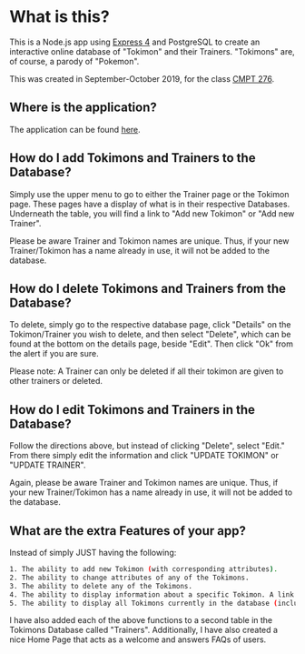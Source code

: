 # What is this?

This is a  Node.js app using [Express 4](http://expressjs.com/) and PostgreSQL to create an 
interactive online database of "Tokimon" and their Trainers. "Tokimons" are, of course, a parody of "Pokemon".

This was created in September-October 2019, for the class [CMPT 276](https://www.sfu.ca/students/calendar/2019/fall/courses/cmpt/276.html).


## Where is the application?

The application can be found [here](https://tranquil-journey-20855.herokuapp.com/).


## How do I add Tokimons and Trainers to the Database?

Simply use the upper menu to go to either the Trainer page or the Tokimon page. These pages have a display of what 
is in their respective Databases. Underneath the table, you will find a link to "Add new Tokimon" or "Add new Trainer".

Please be aware Trainer and Tokimon names are unique. Thus, if your new Trainer/Tokimon has a name already in use, 
it will not be added to the database.


## How do I delete Tokimons and Trainers from the Database?

To delete, simply go to the respective database page, click "Details" on the Tokimon/Trainer you wish to delete, and 
then select "Delete", which can be found at the bottom on the details page, beside "Edit". Then click "Ok" from the alert if you are sure.

Please note: A Trainer can only be deleted if all their tokimon are given to other trainers or deleted.


## How do I edit Tokimons and Trainers in the Database?

Follow the directions above, but instead of clicking "Delete", select "Edit." From there simply 
edit the information and click "UPDATE TOKIMON" or "UPDATE TRAINER".

Again, please be aware Trainer and Tokimon names are unique. Thus, if your new Trainer/Tokimon has a name already in use, 
it will not be added to the database.


## What are the extra Features of your app?

Instead of simply JUST having the following:
```sh
1. The ability to add new Tokimon (with corresponding attributes).
2. The ability to change attributes of any of the Tokimons.
3. The ability to delete any of the Tokimons.
4. The ability to display information about a specific Tokimon. A link (Links) should be provided from the Tokimon info page that links to more info.
5. The ability to display all Tokimons currently in the database (including any other information you collect
```
I have also added each of the above functions to a second table in the Tokimons Database called "Trainers".
Additionally, I have also created a nice Home Page that acts as a welcome and answers FAQs of users.